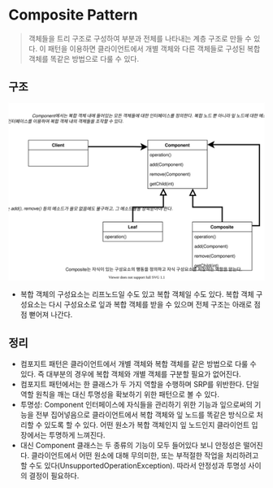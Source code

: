 # Composite Pattern

> 객체들을 트리 구조로 구성하여 부분과 전체를 나타내는 계층 구조로 만들 수 있다. 이 패턴을 이용하면 클라이언트에서 개별 객체와 다른 객체들로 구성된 복합 객체를 똑같은 방법으로 다룰 수 있다.<br>

## 구조

![composite_pattern](../../../res/composite_pattern.svg)

- 복합 객체의 구성요소는 리프노드일 수도 있고 복합 객체일 수도 있다. 복합 객체 구성요소는 다시 구성요소로 잎과 복합 객체를 받을 수 있으며 전체 구조는 아래로 점점 뻗어져 나간다.<br>

## 정리

- 컴포지트 패턴은 클라이언트에서 개별 객체와 복합 객체를 같은 방법으로 다룰 수 있다. 즉 대부분의 경우에 복합 객체와 개별 객체를 구분할 필요가 없어진다.
- 컴포지트 패턴에서는 한 클래스가 두 가지 역할을 수행하며 SRP를 위반한다. 단일 역할 원칙을 깨는 대신 투명성을 확보하기 위한 패턴으로 볼 수 있다.
- 투명성: Component 인터페이스에 자식들을 관리하기 위한 기능과 잎으로써의 기능을 전부 집어넣음으로 클라이언트에서 복합 객체와 잎 노드를 똑같은 방식으로 처리할 수 있도록 할 수 있다. 어떤 원소가 복합 객체인지 잎 노드인지 클라이언트 입장에서는 투명하게 느껴진다.
- 대신 Component 클래스는 두 종류의 기능이 모두 들어있다 보니 안정성은 떨어진다. 클라이언트에서 어떤 원소에 대해 무의미한, 또는 부적절한 작업을 처리하려고 할 수도 있다(UnsupportedOperationException). 따라서 안정성과 투명성 사이의 결정이 필요하다.

